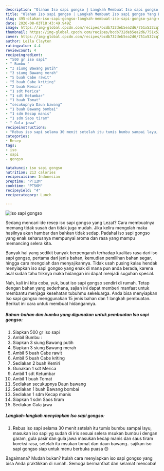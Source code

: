 ```yaml
---
description: "Olahan Iso sapi gongso | Langkah Membuat Iso sapi gongso Yang Enak Banget"
title: "Olahan Iso sapi gongso | Langkah Membuat Iso sapi gongso Yang Enak Banget"
slug: 495-olahan-iso-sapi-gongso-langkah-membuat-iso-sapi-gongso-yang-enak-banget
date: 2020-08-03T18:43:49.949Z
image: https://img-global.cpcdn.com/recipes/bcdb732deb5ea2d6/751x532cq70/iso-sapi-gongso-foto-resep-utama.jpg
thumbnail: https://img-global.cpcdn.com/recipes/bcdb732deb5ea2d6/751x532cq70/iso-sapi-gongso-foto-resep-utama.jpg
cover: https://img-global.cpcdn.com/recipes/bcdb732deb5ea2d6/751x532cq70/iso-sapi-gongso-foto-resep-utama.jpg
author: Leila Clayton
ratingvalue: 4.4
reviewcount: 4
recipeingredient:
- "500 gr iso sapi"
- " Bumbu "
- "3 siung Bawang putih"
- "3 siung Bawang merah"
- "5 buah Cabe rawit"
- "5 buah Cabe kriting"
- "2 buah Kemiri"
- "1 sdt Merica"
- "1 sdt Ketumbar"
- "1 buah Tomat"
- "secukupnya Daun bawang"
- "1 buah Bawang bombai"
- "1 sdm Kecap manis"
- "1 sdm Saos tiram"
- " Gula jawa"
recipeinstructions:
- "Rebus iso sapi selama 30 menit setelah itu tumis bumbu sampai layu, masukan iso sapi yg sudah di iris sesuai selera msukan bumbu i dengan garam, gula pasir dan gula jawa masukan kecap manis dan saus tiram koreksi rasa, setelah itu msukan tomat dan daun bawang.. sajikan iso sapi gongso siap untuk menu berbuka puasa 😊"
categories:
- Resep
tags:
- iso
- sapi
- gongso

katakunci: iso sapi gongso 
nutrition: 213 calories
recipecuisine: Indonesian
preptime: "PT12M"
cooktime: "PT56M"
recipeyield: "4"
recipecategory: Lunch

---
```



![Iso sapi gongso](https://img-global.cpcdn.com/recipes/bcdb732deb5ea2d6/751x532cq70/iso-sapi-gongso-foto-resep-utama.jpg)

Sedang mencari ide resep iso sapi gongso yang Lezat? Cara membuatnya memang tidak susah dan tidak juga mudah. Jika keliru mengolah maka hasilnya akan hambar dan bahkan tidak sedap. Padahal iso sapi gongso yang enak seharusnya mempunyai aroma dan rasa yang mampu memancing selera kita.

Banyak hal yang sedikit banyak berpengaruh terhadap kualitas rasa dari iso sapi gongso, pertama dari jenis bahan, kemudian pemilihan bahan segar, hingga cara mengolah dan menyajikannya. Tidak usah pusing kalau hendak menyiapkan iso sapi gongso yang enak di mana pun anda berada, karena asal sudah tahu triknya maka hidangan ini dapat menjadi suguhan spesial.




Nah, kali ini kita coba, yuk, buat iso sapi gongso sendiri di rumah. Tetap dengan bahan yang sederhana, sajian ini dapat memberi manfaat untuk membantu menjaga kesehatan tubuhmu sekeluarga. Anda bisa menyiapkan Iso sapi gongso menggunakan 15 jenis bahan dan 1 langkah pembuatan. Berikut ini cara untuk membuat hidangannya.

<!--inarticleads1-->

##### Bahan-bahan dan bumbu yang digunakan untuk pembuatan Iso sapi gongso:

1. Siapkan 500 gr iso sapi
1. Ambil  Bumbu :
1. Siapkan 3 siung Bawang putih
1. Siapkan 3 siung Bawang merah
1. Ambil 5 buah Cabe rawit
1. Ambil 5 buah Cabe kriting
1. Sediakan 2 buah Kemiri
1. Gunakan 1 sdt Merica
1. Ambil 1 sdt Ketumbar
1. Ambil 1 buah Tomat
1. Sediakan secukupnya Daun bawang
1. Sediakan 1 buah Bawang bombai
1. Sediakan 1 sdm Kecap manis
1. Siapkan 1 sdm Saos tiram
1. Sediakan  Gula jawa




<!--inarticleads2-->

##### Langkah-langkah menyiapkan Iso sapi gongso:

1. Rebus iso sapi selama 30 menit setelah itu tumis bumbu sampai layu, masukan iso sapi yg sudah di iris sesuai selera msukan bumbu i dengan garam, gula pasir dan gula jawa masukan kecap manis dan saus tiram koreksi rasa, setelah itu msukan tomat dan daun bawang.. sajikan iso sapi gongso siap untuk menu berbuka puasa 😊




Bagaimana? Mudah bukan? Itulah cara menyiapkan iso sapi gongso yang bisa Anda praktikkan di rumah. Semoga bermanfaat dan selamat mencoba!
